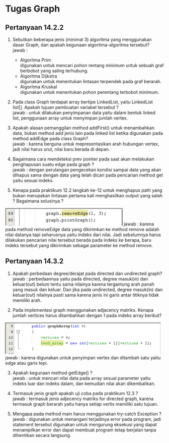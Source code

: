 # Tugas Graph
## Pertanyaan 14.2.2
1. Sebutkan beberapa jenis (minimal 3) algoritma yang menggunakan dasar Graph, dan apakah kegunaan algoritma-algoritma tersebut?     
jawab :      
    - Algoritma Prim       
    digunakan untuk mencari pohon rentang minimum untuk sebuah graf berbobot yang saling terhubung.
    - Algoritma Dijkstra       
    digunakan untuk menentukan lintasan terpendek pada graf berarah.
    - Algoritma Kruskal       
    digunakan untuk menentukan pohon perentang terbobot minimum.

2. Pada class Graph terdapat array bertipe LinkedList, yaitu LinkedList list[]. Apakah tujuan
pembuatan variabel tersebut ?     
jawab : untuk dilakukan penyimpanan data yaitu dalam bentuk linked list, penggunaan array untuk menyimpan jumlah vertex.

3. Apakah alasan pemanggilan method addFirst() untuk menambahkan data, bukan method add jenis lain pada linked list ketika digunakan pada method addEdge pada class Graph?     
jawab : karena berguna untuk mepresentasikan arah hubungan vertex, jadi nilai harus urut, nilai baru berada di depan.

4. Bagaimana cara mendeteksi prev pointer pada saat akan melakukan penghapusan suatu edge pada graph ?      
jawab : dengan perulangan pengecekan kondisi sampai data yang akan dihapus sama dengan data yang telah dicari pada pencarian method get yaitu sesuai indeks.

5. Kenapa pada praktikum 12.2 langkah ke-12 untuk menghapus path yang bukan merupakan lintasan pertama kali menghasilkan output yang salah ? Bagaimana solusinya ?    
<img src="14.2.2(nomor 5).png">     
jawab : karena pada method removeEdge data yang dikirimkan ke method remove adalah nilai datanya tapi seharusnya yaitu indeks dari nilai. Jadi sebelumnya harus dilakukan pencarian nilai tersebut berada pada indeks ke berapa, baru indeks tersebut yang dikirimkan sebagai parameter ke method remove.

## Pertanyaan 14.3.2
1. Apakah perbedaan degree/derajat pada directed dan undirected graph?    
jawab : perbedaannya yaitu pada directed, degree masuk(in) dan keluar(out) belum tentu sama nilainya karena tergantung arah panah yang masuk dan keluar. Dan jika pada undirected, degree masuk(in) dan keluar(out) nilainya pasti sama karena jenis ini garis antar titiknya tidak memiliki arah. 

2. Pada implementasi graph menggunakan adjacency matriks. Kenapa jumlah vertices harus ditambahkan dengan 1 pada indeks array berikut?    
<img src="14.3.2(nomor 2).png">     
jawab : karena digunakan untuk penyimpan vertex dan ditambah satu yaitu edge atau garis tepi.

3. Apakah kegunaan method getEdge() ?    
jawab : untuk mencari nilai data pada array sesuai parameter yaitu indeks luar dan indeks dalam, dan kemudian nilai akan dikembalikan. 

4. Termasuk jenis graph apakah uji coba pada praktikum 12.3 ?      
jawab : termasuk jenis adjecency matriks for directed graph, karena termasuk graph berarah yaitu hanya setiap vertix memiliki satu tujuan.

5. Mengapa pada method main harus menggunakan try-catch Exception ?    
jawab : digunakan untuk menangani terjadinya error pada program, jadi statement tersebut digunakan untuk mengurung eksekusi yang dapat menampilkan error dan dapat membuat program tetap berjalan tanpa dihentikan secara langsung.
